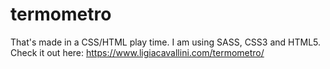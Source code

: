 # termometro

That's made in a CSS/HTML play time. 
I am using SASS, CSS3 and HTML5.
Check it out here: https://www.ligiacavallini.com/termometro/
